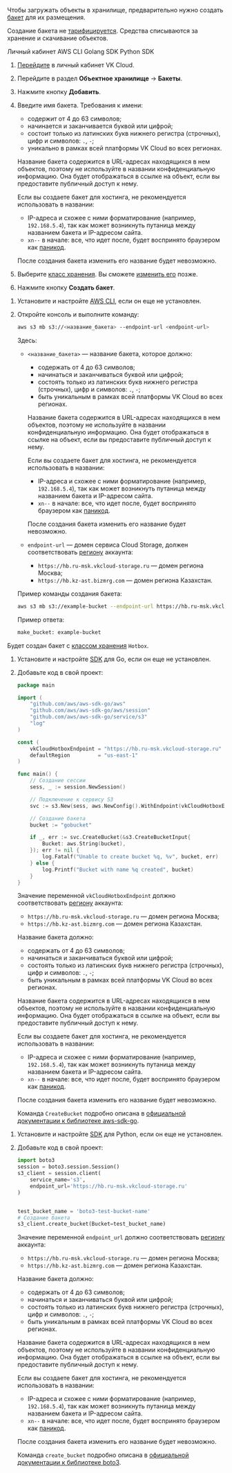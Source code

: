 Чтобы загружать объекты в хранилище, предварительно нужно создать [бакет](../../../reference#baket) для их размещения.

<warn>

Создание бакета не [тарифицируется](../../../tariffication/). Средства списываются за хранение и скачивание объектов.

</warn>

<tabs>
<tablist>
<tab>Личный кабинет</tab>
<tab>AWS CLI</tab>
<tab>Golang SDK</tab>
<tab>Python SDK</tab>
</tablist>
<tabpanel>

1. [Перейдите](https://msk.cloud.vk.com/app/) в личный кабинет VK Cloud.
1. Перейдите в раздел **Объектное хранилище** → **Бакеты**.
1. Нажмите кнопку **Добавить**.
1. Введите имя бакета. Требования к имени:

   - содержит от 4 до 63 символов;
   - начинается и заканчивается буквой или цифрой;
   - состоит только из латинских букв нижнего регистра (строчных), цифр и символов: `.`, `-`;
   - уникально в рамках всей платформы VK Cloud во всех регионах.

   Название бакета содержится в URL-адресах находящихся в нем объектов, поэтому не используйте в названии конфиденциальную информацию. Она будет отображаться в ссылке на объект, если вы предоставите публичный доступ к нему.

   Если вы создаете бакет для хостинга, не рекомендуется использовать в названии:

   - IP-адреса и схожее с ними форматирование (например, `192.168.5.4`), так как может возникнуть путаница между названием бакета и IP-адресом сайта.
   - `xn--` в начале: все, что идет после, будет воспринято браузером как [паникод](https://ru.wikipedia.org/wiki/Punycode).

   После создания бакета изменить его название будет невозможно.

1. Выберите [класс хранения](../../../reference#klass_hraneniya). Вы сможете [изменить его](../../change-storage-class) позже.
1. Нажмите кнопку **Создать бакет**.

</tabpanel>
<tabpanel>

1. Установите и настройте [AWS CLI](../../../connect/s3-cli), если он еще не установлен.

2. Откройте консоль и выполните команду:

   ```bash
   aws s3 mb s3://<название_бакета> --endpoint-url <endpoint-url>
   ```

   Здесь:

      - `<название_бакета>` — название бакета, которое должно:

         - содержать от 4 до 63 символов;
         - начинаться и заканчиваться буквой или цифрой;
         - состоять только из латинских букв нижнего регистра (строчных), цифр и символов: `.`, `-`;
         - быть уникальным в рамках всей платформы VK Cloud во всех регионах.

         Название бакета содержится в URL-адресах находящихся в нем объектов, поэтому не используйте в названии конфиденциальную информацию. Она будет отображаться в ссылке на объект, если вы предоставите публичный доступ к нему.

         Если вы создаете бакет для хостинга, не рекомендуется использовать в названии:

         - IP-адреса и схожее с ними форматирование (например, `192.168.5.4`), так как может возникнуть путаница между названием бакета и IP-адресом сайта.
         - `xn--` в начале: все, что идет после, будет воспринято браузером как [паникод](https://ru.wikipedia.org/wiki/Punycode).

         После создания бакета изменить его название будет невозможно.

      - `endpoint-url` — домен сервиса Cloud Storage, должен соответствовать [региону](../../../../../tools-for-using-services/account/concepts/regions) аккаунта:

         - `https://hb.ru-msk.vkcloud-storage.ru` — домен региона Москва;
         - `https://hb.kz-ast.bizmrg.com` — домен региона Казахстан.

   Пример команды создания бакета:

   ```bash
   aws s3 mb s3://example-bucket --endpoint-url https://hb.ru-msk.vkcloud-storage.ru
   ```

   Пример ответа:

   ```bash
   make_bucket: example-bucket
   ```

Будет создан бакет с [классом хранения](../../../reference#klass_hraneniya) `Hotbox`.

</tabpanel>
<tabpanel>

1. Установите и настройте [SDK](../../../connect/s3-sdk) для Go, если он еще не установлен.

2. Добавьте код в свой проект:

   ```go
   package main

   import (
	   "github.com/aws/aws-sdk-go/aws"
	   "github.com/aws/aws-sdk-go/aws/session"
	   "github.com/aws/aws-sdk-go/service/s3"
	   "log"
   )

   const (
	   vkCloudHotboxEndpoint = "https://hb.ru-msk.vkcloud-storage.ru"
	   defaultRegion         = "us-east-1"
   )

   func main() {
	   // Создание сессии
	   sess, _ := session.NewSession()

	   // Подключение к сервису S3
	   svc := s3.New(sess, aws.NewConfig().WithEndpoint(vkCloudHotboxEndpoint).WithRegion(defaultRegion))

	   // Создание бакета
	   bucket := "gobucket"

	   if _, err := svc.CreateBucket(&s3.CreateBucketInput{
		   Bucket: aws.String(bucket),
	   }); err != nil {
		   log.Fatalf("Unable to create bucket %q, %v", bucket, err)
	   } else {
		   log.Printf("Bucket with name %q created", bucket)
	   }
   }
   ```

   Значение переменной `vkCloudHotboxEndpoint` должно соответствовать [региону](../../../../../tools-for-using-services/account/concepts/regions) аккаунта:

   - `https://hb.ru-msk.vkcloud-storage.ru` — домен региона Москва;
   - `https://hb.kz-ast.bizmrg.com` — домен региона Казахстан.

   Название бакета должно:

   - содержать от 4 до 63 символов;
   - начинаться и заканчиваться буквой или цифрой;
   - состоять только из латинских букв нижнего регистра (строчных), цифр и символов: `.`, `-`;
   - быть уникальным в рамках всей платформы VK Cloud во всех регионах.

   Название бакета содержится в URL-адресах находящихся в нем объектов, поэтому не используйте в названии конфиденциальную информацию. Она будет отображаться в ссылке на объект, если вы предоставите публичный доступ к нему.

   Если вы создаете бакет для хостинга, не рекомендуется использовать в названии:

   - IP-адреса и схожее с ними форматирование (например, `192.168.5.4`), так как может возникнуть путаница между названием бакета и IP-адресом сайта.
   - `xn--` в начале: все, что идет после, будет воспринято браузером как [паникод](https://ru.wikipedia.org/wiki/Punycode).

   После создания бакета изменить его название будет невозможно.

   Команда `CreateBucket` подробно описана в [официальной документации к библиотеке aws-sdk-go](https://docs.aws.amazon.com/sdk-for-go/api/service/s3/#S3.CreateBucket).

</tabpanel>
<tabpanel>

1. Установите и настройте [SDK](../../../connect/s3-sdk) для Python, если он еще не установлен.

2. Добавьте код в свой проект:

   ```python
   import boto3
   session = boto3.session.Session()
   s3_client = session.client(
       service_name='s3',
       endpoint_url='https://hb.ru-msk.vkcloud-storage.ru'
   )


   test_bucket_name = 'boto3-test-bucket-name'
   # Создание бакета
   s3_client.create_bucket(Bucket=test_bucket_name)
   ```

   Значение переменной `endpoint_url` должно соответствовать [региону](../../../../../tools-for-using-services/account/concepts/regions) аккаунта:

   - `https://hb.ru-msk.vkcloud-storage.ru` — домен региона Москва;
   - `https://hb.kz-ast.bizmrg.com` — домен региона Казахстан.

   Название бакета должно:

   - содержать от 4 до 63 символов;
   - начинаться и заканчиваться буквой или цифрой;
   - состоять только из латинских букв нижнего регистра (строчных), цифр и символов: `.`, `-`;
   - быть уникальным в рамках всей платформы VK Cloud во всех регионах.

   Название бакета содержится в URL-адресах находящихся в нем объектов, поэтому не используйте в названии конфиденциальную информацию. Она будет отображаться в ссылке на объект, если вы предоставите публичный доступ к нему.

   Если вы создаете бакет для хостинга, не рекомендуется использовать в названии:

   - IP-адреса и схожее с ними форматирование (например, `192.168.5.4`), так как может возникнуть путаница между названием бакета и IP-адресом сайта.
   - `xn--` в начале: все, что идет после, будет воспринято браузером как [паникод](https://ru.wikipedia.org/wiki/Punycode).

   После создания бакета изменить его название будет невозможно.

   Команда `create_bucket` подробно описана в [официальной документации к библиотеке boto3](https://boto3.amazonaws.com/v1/documentation/api/latest/reference/services/s3.html?highlight=delete_objects#S3.Client.create_bucket).

</tabpanel>
</tabs>
